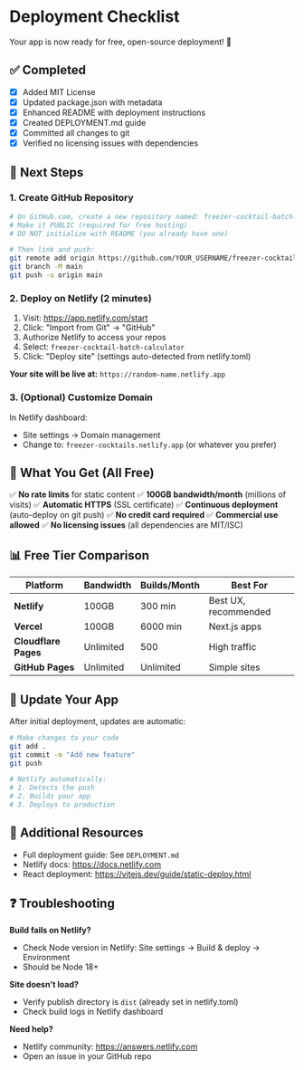 # Deployment Checklist

Your app is now ready for free, open-source deployment! 🎉

## ✅ Completed

- [x] Added MIT License
- [x] Updated package.json with metadata
- [x] Enhanced README with deployment instructions
- [x] Created DEPLOYMENT.md guide
- [x] Committed all changes to git
- [x] Verified no licensing issues with dependencies

## 📝 Next Steps

### 1. Create GitHub Repository

```bash
# On GitHub.com, create a new repository named: freezer-cocktail-batch-calculator
# Make it PUBLIC (required for free hosting)
# DO NOT initialize with README (you already have one)

# Then link and push:
git remote add origin https://github.com/YOUR_USERNAME/freezer-cocktail-batch-calculator.git
git branch -M main
git push -u origin main
```

### 2. Deploy on Netlify (2 minutes)

1. Visit: https://app.netlify.com/start
2. Click: "Import from Git" → "GitHub"
3. Authorize Netlify to access your repos
4. Select: `freezer-cocktail-batch-calculator`
5. Click: "Deploy site" (settings auto-detected from netlify.toml)

**Your site will be live at:** `https://random-name.netlify.app`

### 3. (Optional) Customize Domain

In Netlify dashboard:
- Site settings → Domain management
- Change to: `freezer-cocktails.netlify.app` (or whatever you prefer)

## 🎯 What You Get (All Free)

✅ **No rate limits** for static content
✅ **100GB bandwidth/month** (millions of visits)
✅ **Automatic HTTPS** (SSL certificate)
✅ **Continuous deployment** (auto-deploy on git push)
✅ **No credit card required**
✅ **Commercial use allowed**
✅ **No licensing issues** (all dependencies are MIT/ISC)

## 📊 Free Tier Comparison

| Platform | Bandwidth | Builds/Month | Best For |
|----------|-----------|--------------|----------|
| **Netlify** | 100GB | 300 min | Best UX, recommended |
| **Vercel** | 100GB | 6000 min | Next.js apps |
| **Cloudflare Pages** | Unlimited | 500 | High traffic |
| **GitHub Pages** | Unlimited | Unlimited | Simple sites |

## 🔄 Update Your App

After initial deployment, updates are automatic:

```bash
# Make changes to your code
git add .
git commit -m "Add new feature"
git push

# Netlify automatically:
# 1. Detects the push
# 2. Builds your app
# 3. Deploys to production
```

## 📖 Additional Resources

- Full deployment guide: See `DEPLOYMENT.md`
- Netlify docs: https://docs.netlify.com
- React deployment: https://vitejs.dev/guide/static-deploy.html

## ❓ Troubleshooting

**Build fails on Netlify?**
- Check Node version in Netlify: Site settings → Build & deploy → Environment
- Should be Node 18+

**Site doesn't load?**
- Verify publish directory is `dist` (already set in netlify.toml)
- Check build logs in Netlify dashboard

**Need help?**
- Netlify community: https://answers.netlify.com
- Open an issue in your GitHub repo
